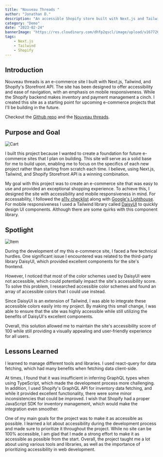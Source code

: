 ```yaml
---
title: "Nouveau Threads "
author: "Jonathan D."
description: "An accessible Shopify store built with Next.js and Tailwind CSS"
category: "Demo"
date: "2023-02-24"
bannerImage: "https://res.cloudinary.com/dhfp2qscl/image/upload/v1677269910/Nouveau-Threads.png"
tags:
    - Next.js
    - Tailwind 
    - Shopify
---
```


## Introduction

Nouveau threads is an e-commerce site I built with Next.js, Tailwind, and Shopify's Storefront API. The site has been designed to offer accessibility and ease of navigation, with an emphasis on mobile responsiveness. While the Shopify backend makes inventory and payment management a cinch. I created this site as a starting point for upcoming e-commerce projects that I'll be building in the future.

Checkout the [Github repo](https://github.com/Jdure/nouveau-threads) and the [Nouveau threads](https://nouveau-threads.vercel.app/).

## Purpose and Goal

![Cart](https://res.cloudinary.com/dhfp2qscl/image/upload/v1677345735/Screen_Shot_2023-02-25_at_12.18.18_PM_rvnjcr.png)

I built this project because I wanted to create a foundation for future e-commerce sites that I plan on building. This site will serve as a solid base for me to build upon, enabling me to focus on the specifics of each new project rather than starting from scratch each time. I believe, using Next.js, Tailwind, and Shopify Storefront API is a winning combination.


My goal with this project was to create an e-commerce site that was easy to use and provided an exceptional shopping experience. To achieve this, I designed the site with accessibility and mobile responsiveness in mind. For accessability, I followed the [a11y checklist](https://www.a11yproject.com/checklist/) along with [Google's Lighthouse](https://developer.chrome.com/docs/lighthouse/overview/). For mobile responsiveness I used a Tailwind library called [DaisyUI](https://daisyui.com/) to quickly design UI components. Although there are some quirks with this component library.

## Spotlight

![Item](https://res.cloudinary.com/dhfp2qscl/image/upload/v1677346170/Screen_Shot_2023-02-25_at_12.28.50_PM_eyhyp3.png)

During the development of my this e-commerce site, I faced a few technical hurdles. One significant issue I encountered was related to the third-party library DaisyUI, which provided excellent components for the site's frontend. 

However, I noticed that most of the color schemes used by DaisyUI were not accessible, which could potentially impact the site's accessibility score. To solve this problem, I researched accessible color schemes and found an array of accessible colors that I could use instead. 

Since DaisyUI is an extension of Tailwind, I was able to integrate these accessible colors easily into my project. By making this small change, I was able to ensure that the site was highly accessible while still utilizing the benefits of DaisyUI's excellent components. 

Overall, this solution allowed me to maintain the site's accessibility score of 100 while still providing a visually appealing and user-friendly experience for all users. 

## Lessons Learned

I learned to manage different tools and libraries. I used react-query for data fetching, which had many benefits when fetching data client-side. 

At times, I found that it was insufficient in inferring GraphQL types when using TypeScript, which made the development process more challenging. In addition, I used Shopify's GraphQL API for inventory data fetching, and while it provided excellent functionality, there were some minor inconsistencies that could be improved. I wish that Shopify had a proper JavaScript SDK for inventory management, which would make the integration even smoother.

One of my main goals for the project was to make it as accessible as possible. I learned a lot about accessibility during the development process and made sure to prioritize it throughout the project. While no site can be 100% accessible, I am glad that I made a strong effort to make it as accessible as possible from the start. Overall, the project taught me a lot about using various tools and libraries, as well as the importance of prioritizing accessibility in web development.
